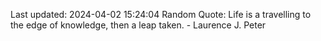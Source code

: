 Last updated: 2024-04-02 15:24:04
Random Quote: Life is a travelling to the edge of knowledge, then a leap taken. - Laurence J. Peter